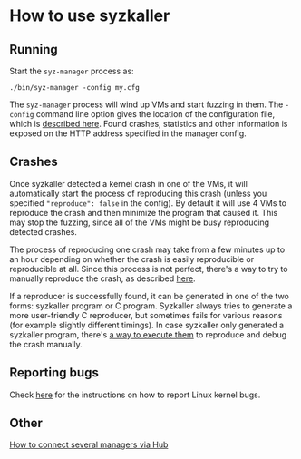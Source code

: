 How to use syzkaller
====================

Running
-------

Start the `syz-manager` process as:

```
./bin/syz-manager -config my.cfg
```

The `syz-manager` process will wind up VMs and start fuzzing in them. The `-config` command line option gives the location of the configuration file, which is [described here](configuration.md). Found crashes, statistics and other information is exposed on the HTTP address specified in the manager config.

Crashes
-------

Once syzkaller detected a kernel crash in one of the VMs, it will automatically start the process of reproducing this crash (unless you specified `"reproduce": false` in the config). By default it will use 4 VMs to reproduce the crash and then minimize the program that caused it. This may stop the fuzzing, since all of the VMs might be busy reproducing detected crashes.

The process of reproducing one crash may take from a few minutes up to an hour depending on whether the crash is easily reproducible or reproducible at all. Since this process is not perfect, there's a way to try to manually reproduce the crash, as described [here](reproducing_crashes.md).

If a reproducer is successfully found, it can be generated in one of the two forms: syzkaller program or C program. Syzkaller always tries to generate a more user-friendly C reproducer, but sometimes fails for various reasons (for example slightly different timings). In case syzkaller only generated a syzkaller program, there's [a way to execute them](reproducing_crashes.md) to reproduce and debug the crash manually.

Reporting bugs
--------------

Check [here](linux/reporting_kernel_bugs.md) for the instructions on how to report Linux kernel bugs.

Other
-----

[How to connect several managers via Hub](hub.md)
